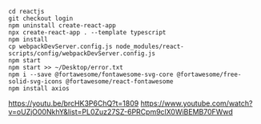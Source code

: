 ```
cd reactjs
git checkout login
npm uninstall create-react-app
npx create-react-app . --template typescript
npm install
cp webpackDevServer.config.js node_modules/react-scripts/config/webpackDevServer.config.js
npm start
npm start >> ~/Desktop/error.txt
npm i --save @fortawesome/fontawesome-svg-core @fortawesome/free-solid-svg-icons @fortawesome/react-fontawesome
npm install axios
```

https://youtu.be/brcHK3P6ChQ?t=1809
https://www.youtube.com/watch?v=oUZjO00NkhY&list=PL0Zuz27SZ-6PRCpm9clX0WiBEMB70FWwd
